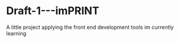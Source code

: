 # Draft-1---imPRINT

A little project applying the front end development tools im currently learning
